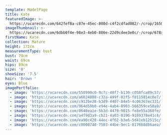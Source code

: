 ```yaml
---
template: ModelPage
title: Kate
featuredImage: >-
  https://ucarecdn.com/642fef8a-c87e-45ec-800d-c4f2cdfad082/-/crop/1650x799/0,0/-/preview/
imageThumbnail: >-
  https://ucarecdn.com/6dbb0f4e-98e3-4eb0-886e-22d9cdee3e0c/-/crop/678x935/55,0/-/preview/
firstName: Kate
collection: Mature
height: 172cm
measurementType: bust
bust: 79cm
waist: 69cm
hips: 89cm
size: '8'
shoeSize: '7.5'
hair: 'Brown '
eyes: Blue
imagePortfolio:
  - image: 'https://ucarecdn.com/558999c0-9c7c-48f7-b130-c058fca89c57/'
  - image: 'https://ucarecdn.com/a6024008-c32a-499f-82f5-f8115814c0e7/'
  - image: 'https://ucarecdn.com/c912be28-b3d9-4407-84e5-4c06367ec331/'
  - image: 'https://ucarecdn.com/964d59b0-e94e-4ab4-8903-566359ce58a9/'
  - image: 'https://ucarecdn.com/0648ea1e-5b3d-4479-9015-fe8e55a368fe/'
  - image: 'https://ucarecdn.com/a4f9d3a9-cb21-4a03-8196-9169378e41c4/'
  - image: 'https://ucarecdn.com/ea90c428-44ec-4f62-b3e6-5d41eb12515c/'
  - image: 'https://ucarecdn.com/c0008748-7503-44be-9ec1-817668d86aea/'
---
```


